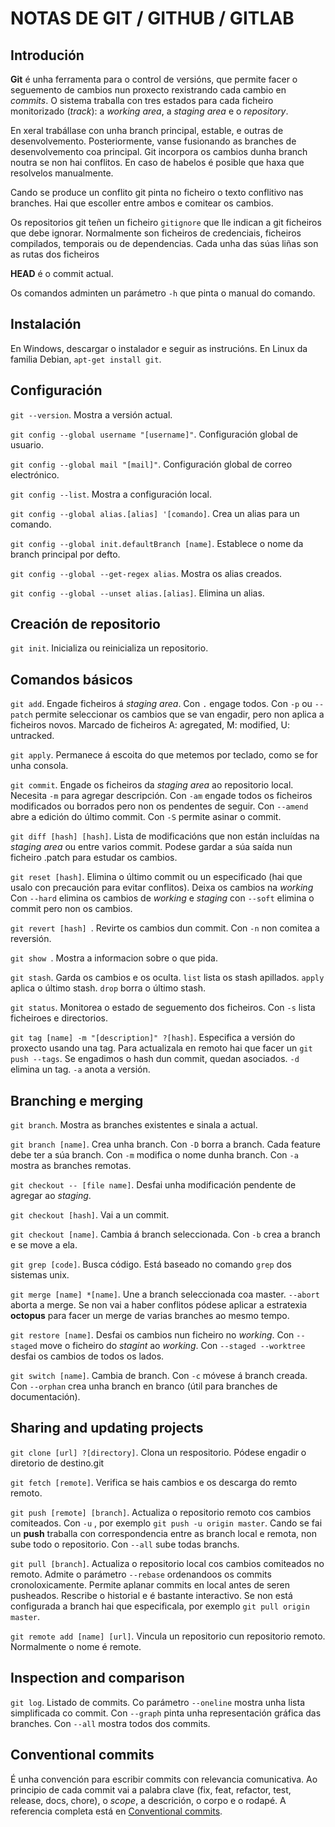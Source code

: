 ﻿# NOTAS DE GIT / GITHUB / GITLAB

## Introdución

**Git** é unha ferramenta para o control de versións, que permite facer o seguemento de cambios nun proxecto rexistrando cada cambio en _commits_. O sistema traballa con tres estados para cada ficheiro monitorizado (_track_): a _working area_, a _staging area_ e o _repository_.

En xeral trabállase con unha branch principal, estable, e outras de desenvolvemento. Posteriormente, vanse fusionando as branches de desenvolvemento coa principal. Git incorpora os cambios dunha branch noutra se non hai conflitos. En caso de habelos é posible que haxa que resolvelos manualmente.

Cando se produce un conflito git pinta no ficheiro o texto conflitivo nas branches. Hai que escoller entre ambos e comitear os cambios.

Os repositorios git teñen un ficheiro `gitignore` que lle indican a git ficheiros que debe ignorar. Normalmente son ficheiros de credenciais, ficheiros compilados, temporais ou de dependencias. Cada unha das súas liñas son as rutas dos ficheiros

**HEAD** é o commit actual.

Os comandos adminten un parámetro `-h` que pinta o manual do comando.

## Instalación

En Windows, descargar o instalador e seguir as instrucións.
En Linux da familia Debian, `apt-get install git`.

## Configuración

`git --version`. Mostra a versión actual.

`git config --global username "[username]"`. Configuración global de usuario.

`git config --global mail "[mail]"`. Configuración global de correo electrónico.

`git config --list`. Mostra a configuración local.

`git config --global alias.[alias] '[comando]`. Crea un alias para un comando.

`git config --global init.defaultBranch [name]`. Establece o nome da branch principal por defto.

`git config --global --get-regex alias`. Mostra os alias creados.

`git config --global --unset alias.[alias]`. Elimina un alias.

## Creación de repositorio

`git init`. Inicializa ou reinicializa un repositorio.

## Comandos básicos

`git add`. Engade ficheiros á _staging area_. Con `.` engage todos. Con `-p` ou `--patch` permite seleccionar os cambios que se van engadir, pero non aplica a ficheiros novos. Marcado de ficheiros A: agregated, M: modified, U: untracked.

`git apply`. Permanece á escoita do que metemos por teclado, como se for unha consola.

`git commit`. Engade os ficheiros da _staging area_ ao repositorio local. Necesita `-m` para agregar descripción. Con `-am` engade todos os ficheiros modificados ou borrados pero non os pendentes de seguir. Con `--amend` abre a edición do último commit. Con `-S` permite asinar o commit.

`git diff [hash] [hash]`. Lista de modificacións que non están incluídas na _staging area_ ou entre varios commit. Podese gardar  a súa saída nun ficheiro .patch para estudar os cambios.

`git reset [hash]`. Elimina o último commit ou un especificado (hai que usalo con precaución para evitar conflitos). Deixa os cambios na _working_ Con `--hard` elimina os cambios de _working_ e _staging_ con `--soft` elimina o commit pero non os cambios.

`git revert [hash] `. Revirte os cambios dun commit. Con `-n` non comitea a reversión.

`git show `. Mostra a informacion sobre o que pida.

`git stash`. Garda os cambios e os oculta. `list` lista os stash apillados. `apply` aplica o último stash. `drop` borra o último stash.

`git status`. Monitorea o estado de seguemento dos ficheiros. Con `-s` lista ficheiroes e directorios.

`git tag [name] -m "[description]" ?[hash]`. Especifica a versión do proxecto usando una tag. Para actualizala en remoto hai que facer un `git push --tags`. Se engadimos o hash dun commit, quedan asociados. `-d` elimina un tag. `-a` anota a versión.

## Branching e merging

`git branch`. Mostra as branches existentes e sinala a actual.

`git branch [name]`. Crea unha branch. Con `-D` borra a branch. Cada feature debe ter a súa branch. Con `-m` modifica o nome dunha branch. Con `-a` mostra as branches remotas.

`git checkout -- [file name]`. Desfai unha modificación pendente de agregar ao _staging_.

`git checkout [hash]`. Vai a un commit.

`git checkout [name]`. Cambia á branch seleccionada. Con `-b` crea a branch e se move a ela.

`git grep [code]`. Busca código. Está baseado no comando `grep` dos sistemas unix. 

`git merge [name] *[name]`. Une a branch seleccionada coa master. `--abort` aborta a merge. Se non vai a haber conflitos pódese aplicar a estratexia **octopus** para facer un merge de varias branches ao mesmo tempo.

`git restore [name]`. Desfai os cambios nun ficheiro no _working_. Con `--staged` move o ficheiro do _stagint_ ao _working_. Con `--staged --worktree` desfai os cambios de todos os lados.

`git switch [name]`. Cambia de branch. Con `-c` móvese á branch creada. Con `--orphan` crea unha branch en branco (útil para branches de documentación). 

## Sharing and updating projects

`git clone [url] ?[directory]`. Clona un respositorio. Pódese engadir o diretorio de destino.git

`git fetch [remote]`. Verifica se hais cambios e os descarga do remto remoto.

`git push [remote] [branch]`. Actualiza o repositorio remoto cos cambios comiteados. Con `-u` , por exemplo `git push -u origin master`. Cando se fai un **push** traballa con correspondencia entre as branch local e remota, non sube todo o repositorio. Con `--all` sube todas branchs.

`git pull [branch]`. Actualiza o repositorio local cos cambios comiteados no remoto. Admite o parámetro `--rebase` ordenandoos os commits cronoloxicamente. Permite aplanar commits en local antes de seren pusheados. Rescribe o historial e é bastante interactivo. Se non está configurada a branch hai que especificala, por exemplo `git pull origin master`. 

`git remote add [name] [url]`. Vincula un repositorio cun repositorio remoto. Normalmente o nome é remote. 

## Inspection and comparison

`git log`. Listado de commits. Co parámetro `--oneline` mostra unha lista simplificada co commit. Con `--graph` pinta unha representación gráfica das branches. Con `--all` mostra todos dos commits.

## Conventional commits

É unha convención para escribir commits con relevancia comunicativa. Ao principio de cada commit vai a palabra clave (fix, feat, refactor, test, release, docs, chore), o _scope_, a descrición, o corpo e o rodapé. A referencia completa está en [Conventional commits](https://www.conventionalcommits.org/).